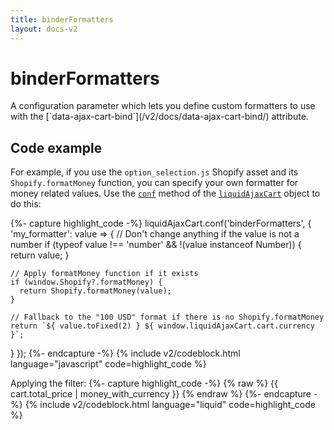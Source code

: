 ```yaml
---
title: binderFormatters
layout: docs-v2
---
```


# binderFormatters

<p class="lead" markdown="1">
A configuration parameter which lets you define custom formatters 
to use with the [`data-ajax-cart-bind`](/v2/docs/data-ajax-cart-bind/) attribute.
</p>

## Code example

For example, if you use the `option_selection.js` Shopify asset and its `Shopify.formatMoney` function, 
you can specify your own formatter for money related values.
Use the [`conf`](/v2/docs/liquid-ajax-cart-conf/) method of the [`liquidAjaxCart`](/v2/docs/liquid-ajax-cart) object to do this:

{%- capture highlight_code -%}
liquidAjaxCart.conf('binderFormatters', {
  'my_formatter': value => {
    // Don't change anything if the value is not a number
    if (typeof value !== 'number' && !(value instanceof Number)) {
      return value;
    }

    // Apply formatMoney function if it exists
    if (window.Shopify?.formatMoney) {
      return Shopify.formatMoney(value);
    }

    // Fallback to the "100 USD" format if there is no Shopify.formatMoney
    return `${ value.toFixed(2) } ${ window.liquidAjaxCart.cart.currency }`;
  }
});
{%- endcapture -%}
{% include v2/codeblock.html language="javascript" code=highlight_code %}

Applying the filter:
{%- capture highlight_code -%}
{% raw %}
<span data-ajax-cart-bind="total_price | my_formatter">
  {{ cart.total_price | money_with_currency }}
</span>
{% endraw %}
{%- endcapture -%}
{% include v2/codeblock.html language="liquid" code=highlight_code %}